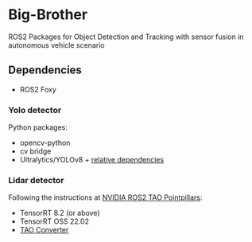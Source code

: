 # Big-Brother
ROS2 Packages for Object Detection and Tracking with sensor fusion in autonomous vehicle scenario

## Dependencies
- ROS2 Foxy

### Yolo detector
Python packages:
- opencv-python
- cv bridge
- Ultralytics/YOLOv8 + [relative dependencies](https://github.com/ultralytics/ultralytics/blob/main/requirements.txt)

### Lidar detector
Following the instructions at [NVIDIA ROS2 TAO Pointpillars](https://github.com/NVIDIA-AI-IOT/ros2_tao_pointpillars/tree/main):

- TensorRT 8.2 (or above)
- TensorRT OSS 22.02
- [TAO Converter](https://catalog.ngc.nvidia.com/orgs/nvidia/teams/tao/resources/tao-converter) 